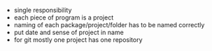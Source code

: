 - single responsibility 
- each piece of program is a project
- naming of each package/project/folder has to be named correctly
- put date and sense of project in name
- for git mostly one project has one repository

